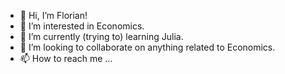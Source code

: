 - 👋 Hi, I’m Florian!
- 👀 I’m interested in Economics.
- 🌱 I’m currently (trying to) learning Julia.
- 💞️ I’m looking to collaborate on anything related to Economics.
- 📫 How to reach me ...

<!---
forsthuber92/forsthuber92 is a ✨ special ✨ repository because its `README.md` (this file) appears on your GitHub profile.
You can click the Preview link to take a look at your changes.
--->
